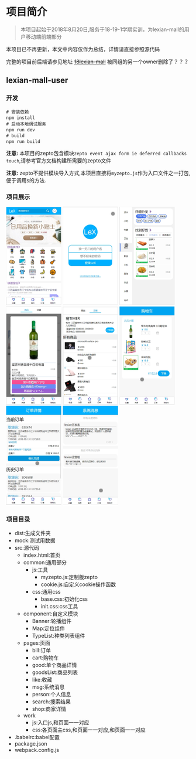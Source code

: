 # 项目简介
> 本项目起始于2018年8月20日,服务于18-19-1学期实训，为lexian-mall的用户移动端前端部分

本项目已不再更新，本文中内容仅作为总结，详情请直接参照源代码

完整的项目前后端请参见地址 ~~[18lexian-mall](https://github.com/18Lexian-Mall)~~
被同组的另一个owner删除了？？？

## lexian-mall-user

### 开发
```shell
# 安装依赖
npm install
# 启动本地调试服务
npm run dev
# build
npm run build
```
**注意:** 本项目的zepto包含模块`zepto event ajax form ie deferred callbacks touch`,请参考官方文档构建所需要的zepto文件

**注意:** zepto不提供模块导入方式,本项目直接将`myzepto.js`作为入口文件之一打包,便于调用`$`的方法.

### 项目展示

<div>
  <img src="./assets/首页.png" width="30%"/>
  <img src="./assets/登录.png" width="30%"/>
  <img src="./assets/商品列表.png" width="30%"/>
  <img src="./assets/商品详情.png" width="30%"/>
  <img src="./assets/店铺详情.png" width="30%"/>
  <img src="./assets/购物车.png" width="30%"/>
  <img src="./assets/订单.png" width="30%"/>
  <img src="./assets/消息.png" width="30%"/>
</div>

### 项目目录

- dist:生成文件夹
- mock:测试用数据
- src:源代码
  - index.html:首页
  - common:通用部分
    - js:工具
      - myzepto.js:定制版zepto
      - cookie.js:自定义cookie操作函数
    - css:通用css
      - base.css:初始化css
      - init.css:css工具
  - component:自定义模块
    - Banner:轮播组件
    - Map:定位组件
    - TypeList:种类列表组件
  - pages:页面
    - bill:订单
    - cart:购物车
    - good:单个商品详情
    - goodsList:商品列表
    - like:收藏
    - msg:系统消息
    - person:个人信息
    - search:搜索结果
    - shop:商家详情
  - work
    - js:入口js,和页面一一对应
    - css:各页面主css,和页面一一对应,和页面一一对应
- .babelrc:babel配置
- package.json
- webpack.config.js


